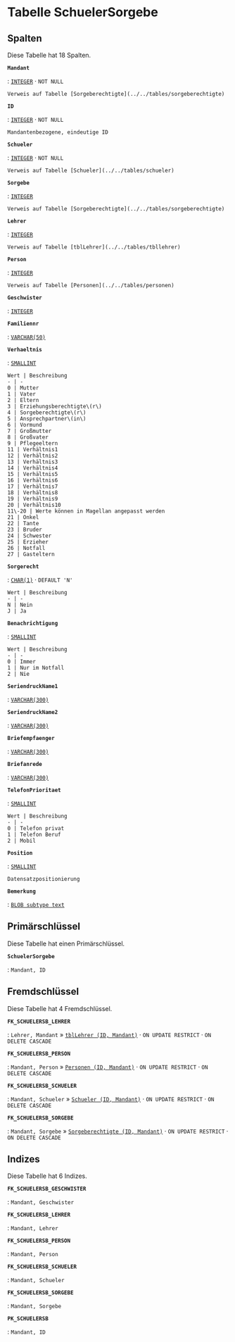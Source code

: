 # Tabelle **SchuelerSorgebe**

## Spalten

Diese Tabelle hat 18 Spalten.

**`Mandant`**

:   [`INTEGER`](https://firebirdsql.org/file/documentation/html/en/refdocs/fblangref40/firebird-40-language-reference.html#fblangref40-datatypes-inttypes) · `NOT NULL`

    Verweis auf Tabelle [Sorgeberechtigte](../../tables/sorgeberechtigte)

**`ID`**

:   [`INTEGER`](https://firebirdsql.org/file/documentation/html/en/refdocs/fblangref40/firebird-40-language-reference.html#fblangref40-datatypes-inttypes) · `NOT NULL`

    Mandantenbezogene, eindeutige ID

**`Schueler`**

:   [`INTEGER`](https://firebirdsql.org/file/documentation/html/en/refdocs/fblangref40/firebird-40-language-reference.html#fblangref40-datatypes-inttypes) · `NOT NULL`

    Verweis auf Tabelle [Schueler](../../tables/schueler)

**`Sorgebe`**

:   [`INTEGER`](https://firebirdsql.org/file/documentation/html/en/refdocs/fblangref40/firebird-40-language-reference.html#fblangref40-datatypes-inttypes)

    Verweis auf Tabelle [Sorgeberechtigte](../../tables/sorgeberechtigte)

**`Lehrer`**

:   [`INTEGER`](https://firebirdsql.org/file/documentation/html/en/refdocs/fblangref40/firebird-40-language-reference.html#fblangref40-datatypes-inttypes)

    Verweis auf Tabelle [tblLehrer](../../tables/tbllehrer)

**`Person`**

:   [`INTEGER`](https://firebirdsql.org/file/documentation/html/en/refdocs/fblangref40/firebird-40-language-reference.html#fblangref40-datatypes-inttypes)

    Verweis auf Tabelle [Personen](../../tables/personen)

**`Geschwister`**

:   [`INTEGER`](https://firebirdsql.org/file/documentation/html/en/refdocs/fblangref40/firebird-40-language-reference.html#fblangref40-datatypes-inttypes)

**`Familiennr`**

:   [`VARCHAR(50)`](https://firebirdsql.org/file/documentation/html/en/refdocs/fblangref40/firebird-40-language-reference.html#fblangref40-datatypes-chartypes)

**`Verhaeltnis`**

:   [`SMALLINT`](https://firebirdsql.org/file/documentation/html/en/refdocs/fblangref40/firebird-40-language-reference.html#fblangref40-datatypes-inttypes)

    Wert | Beschreibung
    - | -
    0 | Mutter
    1 | Vater
    2 | Eltern
    3 | Erziehungsberechtigte\(r\)
    4 | Sorgeberechtigte\(r\)
    5 | Ansprechpartner\(in\)
    6 | Vormund
    7 | Großmutter
    8 | Großvater
    9 | Pflegeeltern
    11 | Verhältnis1
    12 | Verhältnis2
    13 | Verhältnis3
    14 | Verhältnis4
    15 | Verhältnis5
    16 | Verhältnis6
    17 | Verhältnis7
    18 | Verhältnis8
    19 | Verhältnis9
    20 | Verhältnis10
    11\-20 | Werte können in Magellan angepasst werden
    21 | Onkel
    22 | Tante
    23 | Bruder
    24 | Schwester
    25 | Erzieher
    26 | Notfall
    27 | Gasteltern

**`Sorgerecht`**

:   [`CHAR(1)`](https://firebirdsql.org/file/documentation/html/en/refdocs/fblangref40/firebird-40-language-reference.html#fblangref40-datatypes-chartypes) · `DEFAULT 'N'`

    Wert | Beschreibung
    - | -
    N | Nein
    J | Ja

**`Benachrichtigung`**

:   [`SMALLINT`](https://firebirdsql.org/file/documentation/html/en/refdocs/fblangref40/firebird-40-language-reference.html#fblangref40-datatypes-inttypes)

    Wert | Beschreibung
    - | -
    0 | Immer
    1 | Nur im Notfall
    2 | Nie

**`SeriendruckName1`**

:   [`VARCHAR(300)`](https://firebirdsql.org/file/documentation/html/en/refdocs/fblangref40/firebird-40-language-reference.html#fblangref40-datatypes-chartypes)

**`SeriendruckName2`**

:   [`VARCHAR(300)`](https://firebirdsql.org/file/documentation/html/en/refdocs/fblangref40/firebird-40-language-reference.html#fblangref40-datatypes-chartypes)

**`Briefempfaenger`**

:   [`VARCHAR(300)`](https://firebirdsql.org/file/documentation/html/en/refdocs/fblangref40/firebird-40-language-reference.html#fblangref40-datatypes-chartypes)

**`Briefanrede`**

:   [`VARCHAR(300)`](https://firebirdsql.org/file/documentation/html/en/refdocs/fblangref40/firebird-40-language-reference.html#fblangref40-datatypes-chartypes)

**`TelefonPrioritaet`**

:   [`SMALLINT`](https://firebirdsql.org/file/documentation/html/en/refdocs/fblangref40/firebird-40-language-reference.html#fblangref40-datatypes-inttypes)

    Wert | Beschreibung
    - | -
    0 | Telefon privat
    1 | Telefon Beruf
    2 | Mobil

**`Position`**

:   [`SMALLINT`](https://firebirdsql.org/file/documentation/html/en/refdocs/fblangref40/firebird-40-language-reference.html#fblangref40-datatypes-inttypes)

    Datensatzpositionierung

**`Bemerkung`**

:   [`BLOB subtype text`](https://firebirdsql.org/file/documentation/html/en/refdocs/fblangref40/firebird-40-language-reference.html#fblangref40-datatypes-bnrytypes)

## Primärschlüssel

Diese Tabelle hat einen Primärschlüssel.

**`SchuelerSorgebe`**

:   `Mandant, ID`

## Fremdschlüssel

Diese Tabelle hat 4 Fremdschlüssel.

**`FK_SCHUELERSB_LEHRER`**

:   `Lehrer, Mandant` » [`tblLehrer (ID, Mandant)`](../../tables/tbllehrer) · `ON UPDATE RESTRICT` · `ON DELETE CASCADE`

**`FK_SCHUELERSB_PERSON`**

:   `Mandant, Person` » [`Personen (ID, Mandant)`](../../tables/personen) · `ON UPDATE RESTRICT` · `ON DELETE CASCADE`

**`FK_SCHUELERSB_SCHUELER`**

:   `Mandant, Schueler` » [`Schueler (ID, Mandant)`](../../tables/schueler) · `ON UPDATE RESTRICT` · `ON DELETE CASCADE`

**`FK_SCHUELERSB_SORGEBE`**

:   `Mandant, Sorgebe` » [`Sorgeberechtigte (ID, Mandant)`](../../tables/sorgeberechtigte) · `ON UPDATE RESTRICT` · `ON DELETE CASCADE`

## Indizes

Diese Tabelle hat 6 Indizes.

**`FK_SCHUELERSB_GESCHWISTER`**

:   `Mandant, Geschwister`

**`FK_SCHUELERSB_LEHRER`**

:   `Mandant, Lehrer`

**`FK_SCHUELERSB_PERSON`**

:   `Mandant, Person`

**`FK_SCHUELERSB_SCHUELER`**

:   `Mandant, Schueler`

**`FK_SCHUELERSB_SORGEBE`**

:   `Mandant, Sorgebe`

**`PK_SCHUELERSB`**

:   `Mandant, ID`
